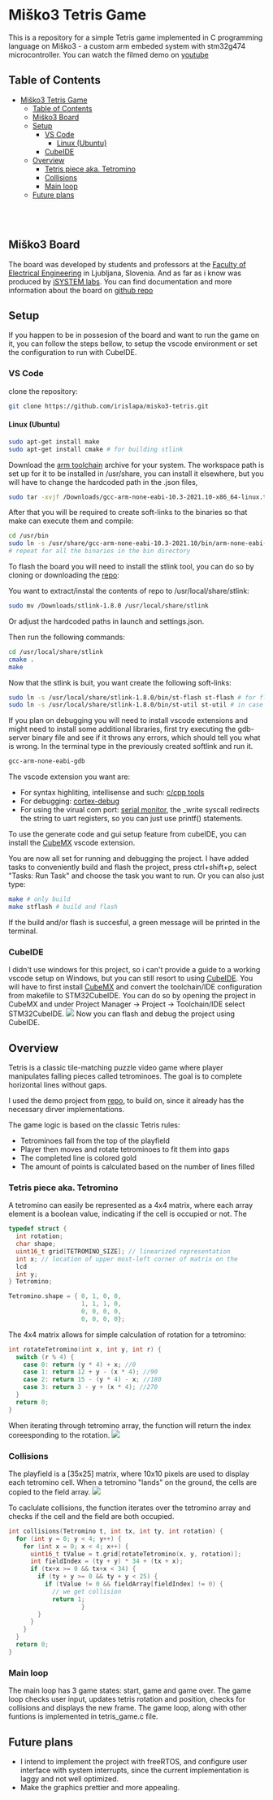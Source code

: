 
# Miško3 Tetris Game
This is a repository for a simple Tetris game implemented in C programming language on Miško3 - a custom arm embeded system with stm32g474 microcontroller.
You can watch the filmed demo on [youtube](https://www.youtube.com/watch?v=OU4xcbiVv8w)

## Table of Contents

- [Miško3 Tetris Game](#miško3-tetris-game)
  - [Table of Contents](#table-of-contents)
  - [Miško3 Board](#miško3-board)
  - [Setup](#setup)
    - [VS Code](#vs-code)
      - [Linux (Ubuntu)](#linux-ubuntu)
    - [CubeIDE](#cubeide)
  - [Overview](#overview)
    - [Tetris piece aka. Tetromino](#tetris-piece-aka-tetromino)
    - [Collisions](#collisions)
    - [Main loop](#main-loop)
  - [Future plans](#future-plans)

<br />
<br />

## Miško3 Board

The board was developed by students and professors at the [Faculty of Electrical Engineering](https://fe.uni-lj.si/en/) in Ljubljana, Slovenia. 
And as far as i know was produced by [iSYSTEM labs](https://www.isystemlabs.si/).
You can find documentation and more information about the board on [github repo](https://github.com/mjankovec/MiSKo3.git) 

## Setup

If you happen to be in possesion of the board and want to run the game on it, you can follow the steps bellow, to setup the vscode environment or set the configuration to run with CubeIDE.

### VS Code 

clone the repository:
```bash 
git clone https://github.com/irislapa/misko3-tetris.git
```
#### Linux (Ubuntu)
```bash
sudo apt-get install make
sudo apt-get install cmake # for building stlink
```
Download the [arm toolchain](https://developer.arm.com/downloads/-/gnu-rm) archive for your system.
The workspace path is set up for it to be installed in /usr/share, you can install it elsewhere, but
you will have to change the hardcoded path in the .json files, 
```bash
sudo tar -xvjf /Downloads/gcc-arm-none-eabi-10.3-2021.10-x86_64-linux.tar.bz2 -C /usr/share
```
After that you will be required to create soft-links to the binaries so that make can execute them and compile:
```bash
cd /usr/bin
sudo ln -s /usr/share/gcc-arm-none-eabi-10.3-2021.10/bin/arm-none-eabi-gcc arm-none-eabi-gcc 
# repeat for all the binaries in the bin directory
```

To flash the board you will need to install the stlink tool, you can do so by cloning or downloading the [repo](https://github.com/stlink-org/stlink):

You want to extract/instal the contents of repo to /usr/local/share/stlink:
```bash
sudo mv /Downloads/stlink-1.8.0 /usr/local/share/stlink
```
Or adjust the hardcoded paths in launch and settings.json.

Then run the following commands:
```bash
cd /usr/local/share/stlink
cmake .
make
```
Now that the stlink is buit, you want create the following soft-links:
```bash
sudo ln -s /usr/local/share/stlink-1.8.0/bin/st-flash st-flash # for flashing the board
sudo ln -s /usr/local/share/stlink-1.8.0/bin/st-util st-util # in case you want to debug the board
```
If you plan on debugging you will need to install vscode extensions and might need to install some additional libraries, 
first try executing the gdb-server binary file and see if it throws any errors, which should tell you what is wrong.
In the terminal type in the previously created softlink and run it.
```bash
gcc-arm-none-eabi-gdb
```

The vscode extension you want are:
- For syntax highliting, intellisense and such: [c/cpp tools](https://code.visualstudio.com/docs/languages/cpp)
- For debugging: [cortex-debug](https://marketplace.visualstudio.com/items?itemName=marus25.cortex-debug)
- For using the virual com port: [serial monitor](https://marketplace.visualstudio.com/items?itemName=ms-vscode.vscode-serial-monitor), the _write syscall redirects the string to uart registers, so you can just use printf() statements.

To use the generate code and gui setup feature from cubeIDE, you can install the [CubeMX](https://marketplace.visualstudio.com/items?itemName=marus25.cortex-debug) vscode extension.

You are now all set for running and debugging the project.
I have added tasks to conveniently build and flash the project, press ctrl+shift+p, select "Tasks: Run Task" and choose the task you want to run.
Or you can also just type:
```bash
make # only build
make stflash # build and flash
```
If the build and/or flash is succesful, a green message will be printed in the terminal.

### CubeIDE
I didn't use windows for this project, so i can't provide a guide to a working vscode setup on Windows, but you can still resort to using [CubeIDE](https://www.st.com/en/development-tools/stm32cubeide.html).
You will have to first install [CubeMX](https://marketplace.visualstudio.com/items?itemName=marus25.cortex-debug) and convert the toolchain/IDE configuration from makefile to STM32CubeIDE.
You can do so by opening the project in CubeMX and under Project Manager -> Project -> Toolchain/IDE select STM32CubeIDE.
![](/images/image.png)
Now you can flash and debug the project using CubeIDE.




## Overview

Tetris is a classic tile-matching puzzle video game where player manipulates falling pieces called tetrominoes. 
The goal is to complete horizontal lines without gaps.

I used the demo project from [repo](https://github.com/LAPSyLAB/Misko3_Docs_and_Projects.git), to build on, since it already has the necessary dirver implementations.

The game logic is based on the classic Tetris rules:
- Tetrominoes fall from the top of the playfield
- Player then moves and rotate tetrominoes to fit them into gaps
- The completed line is colored gold
- The amount of points is calculated based on the number of lines filled 


### Tetris piece aka. Tetromino
A tetromino can easily be represented as a 4x4 matrix, where each array element is a boolean value, indicating if the cell is occupied or not.
The 
```c
typedef struct {
  int rotation;
  char shape;
  uint16_t grid[TETROMINO_SIZE]; // linearized representation
  int x; // location of upper most-left corner of matrix on the
  lcd
  int y;
} Tetromino;

Tetromino.shape = { 0, 1, 0, 0,
                    1, 1, 1, 0,
                    0, 0, 0, 0,
                    0, 0, 0, 0};
```
The 4x4 matrix allows for simple calculation of rotation for a tetromino:

```c
int rotateTetromino(int x, int y, int r) {
  switch (r % 4) {
    case 0: return (y * 4) + x; //0
    case 1: return 12 + y - (x * 4); //90
    case 2: return 15 - (y * 4) - x; //180
    case 3: return 3 - y + (x * 4); //270
  }
  return 0;
}
```
When iterating through tetromino array, the function will return the index coreesponding to the rotation.
![](images/Untitled%20Diagram.drawio.png)

### Collisions
The playfield is a [35x25] matrix, where 10x10 pixels are used to display each tetromino cell.
When a tetromino "lands" on the ground, the cells are copied to the field array.
![](images/collisions.png)

To caclulate collisions, the function iterates over the tetromino array and checks if the cell and the field are both occupied.

```c
int collisions(Tetromino t, int tx, int ty, int rotation) {
  for (int y = 0; y < 4; y++) {
    for (int x = 0; x < 4; x++) {
      uint16_t tValue = t.grid[rotateTetromino(x, y, rotation)];
      int fieldIndex = (ty + y) * 34 + (tx + x);
      if (tx+x >= 0 && tx+x < 34) {
        if (ty + y >= 0 && ty + y < 25) {
          if (tValue != 0 && fieldArray[fieldIndex] != 0) {
            // we get collision
            return 1;
					}
        }
      }
    }
  }
  return 0;
}

```
### Main loop

The main loop has 3 game states: start, game and game over.
The game loop checks user input, updates tetris rotation and position, checks for collisions and displays the new frame. The game loop, along with other funtions is implemented in tetris_game.c file.

## Future plans

- I intend to implement the project with freeRTOS, and configure user interface with system interrupts, since the current implementation is laggy and not well optimized. 
- Make the graphics prettier and more appealing.
